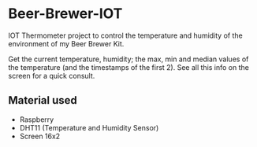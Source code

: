 # Beer-Brewer-IOT

IOT Thermometer project to control the temperature and humidity of the environment of my Beer Brewer Kit.

Get the current temperature, humidity; the max, min and median values of the temperature (and the timestamps of the first 2).
See all this info on the screen for a quick consult.

## Material used

- Raspberry
- DHT11 (Temperature and Humidity Sensor)
- Screen 16x2
